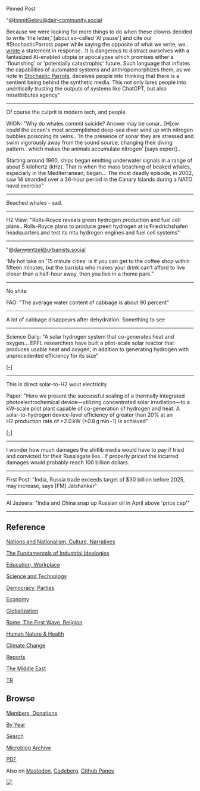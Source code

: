 Pinned Post

"@timnitGebru@dair-community.social

Because we were looking for more things to do when these clowns
decided to write 'the letter,' [about so-called 'AI pause'] and cite
our \#StochasticParrots paper while saying the opposite of what we
write, we.. [wrote](https://www.dair-institute.org/blog/letter-statement-March2023)
a statement in response.. It is dangerous to distract ourselves with a fantasized
AI-enabled utopia or apocalypse which promises either a 'flourishing' or
'potentially catastrophic' future. Such language that inflates the capabilities
of automated systems and anthropomorphizes them, as we note in [Stochastic Parrots](https://dl.acm.org/doi/abs/10.1145/3442188.3445922), 
deceives people into thinking that there is a sentient being behind the
synthetic media. This not only lures people into uncritically trusting
the outputs of systems like ChatGPT, but also misattributes agency"

---

Of course the culprit is modern tech, and people

WION: "Why do whales commit suicide? Answer may be sonar.. [H]ow could
the ocean's most accomplished deep-sea diver wind up with nitrogen
bubbles poisoning its veins..  'In the presence of sonar they are
stressed and swim vigorously away from the sound source, changing
their diving pattern.. which makes the animals accumulate nitrogen'
[says expert]..

Starting around 1960, ships began emitting underwater signals in a
range of about 5 kilohertz (kHz). That is when the mass beaching of
beaked whales, especially in the Mediterranean, began... The most
deadly episode, in 2002, saw 14 stranded over a 36-hour period in the
Canary Islands during a NATO naval exercise"

---

Beached whales - sad.

---

H2 View: "Rolls-Royce reveals green hydrogen production and fuel cell
plans.. Rolls-Royce plans to produce green hydrogen at is
Friedrichshafen headquarters and test its mtu hydrogen engines and
fuel cell systems"

---

"@danwentzel@urbanists.social

'My hot take on '15 minute cities' is if you can get to the coffee
shop within fifteen minutes, but the barrista who makes your drink
can’t afford to live closer than a half-hour away, then you live in a
theme park.”

---

No shite

FAO: "The average water content of cabbage is about 90 percent"

---

A lot of cabbage disappears after dehydration. Something to see

---

Science Daily: "A solar hydrogen system that co-generates heat and
oxygen... EPFL researchers have built a pilot-scale solar reactor that
produces usable heat and oxygen, in addition to generating hydrogen
with unprecedented efficiency for its size"

[[-]](https://www.sciencedaily.com/releases/2023/04/230417142442.htm)

---

This is direct solar-to-H2 wout electricity

Paper: "Here we present the successful scaling of a thermally
integrated photoelectrochemical device—utilizing concentrated solar
irradiation—to a kW-scale pilot plant capable of co-generation of
hydrogen and heat. A solar-to-hydrogen device-level efficiency of
greater than 20% at an H2 production rate of >2.0 kW (>0.8 g min−1) is
achieved"

[[-]](https://www.researchgate.net/publication/369924141_Kilowatt-scale_solar_hydrogen_production_system_using_a_concentrated_integrated_photoelectrochemical_device)

---

I wonder how much damages the shitlib media would have to pay if tried
and convicted for their Russiagate lies.. If properly priced the
incurred damages would probably reach 100 billion dollars.

---

First Post: "India, Russia trade exceeds target of $30 billion before
2025, may increase, says [FM] Jaishankar"

---

Al Jazeera: "India and China snap up Russian oil in April above 'price cap'"

---

## Reference

[Nations and Nationalism, Culture, Narratives](0119/2013/02/nations-and-nationalism.html)

[The Fundamentals of Industrial Ideologies](0119/2011/04/fundamentals-of-industrial-ideologies.html)

[Education, Workplace](0119/2017/09/education-workplace.html)

[Science and Technology](0119/2018/09/science-technology.html)

[Democracy, Parties](0119/2016/11/democracy.html)

[Economy](2021/01/economy.html)

[Globalization](0119/2018/09/globalization.html)

[Rome, The First Wave, Religion](0119/2017/12/rome.html)

[Human Nature & Health](2020/07/human-nature.html)

[Climate Change](2022/01/climate.html)

[Reports](2021/01/reports.html)

[The Middle East](0119/2019/07/middleeast.html)

[TR](../tr/index.html)

## Browse

[Members, Donations](2022/08/members.html)

[By Year](years.html)

[Search](search.html)

[Microblog Archive](mbl/index.html)

[PDF](https://drive.google.com/uc?export=view&id=1FSi-1MnqXVq_PVTEXzzflwN8-7h92N_R)

Also on 
[Mastodon](https://masto.ai/@muratk3n),
[Codeberg](https://muratk5n.codeberg.page/en/),
[Github Pages](https://muratk5n.github.io/thirdwave/en/)

<img src='https://drive.google.com/uc?export=view&id=1zsIeciFSvlr-sWB84Tc0mfZ_NYqn9VQx'/> 

